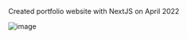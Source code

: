 Created portfolio website with NextJS on April 2022

![image](https://user-images.githubusercontent.com/81247879/163797914-ea3749d1-24ed-467b-b608-2baaf697b7f4.png)
